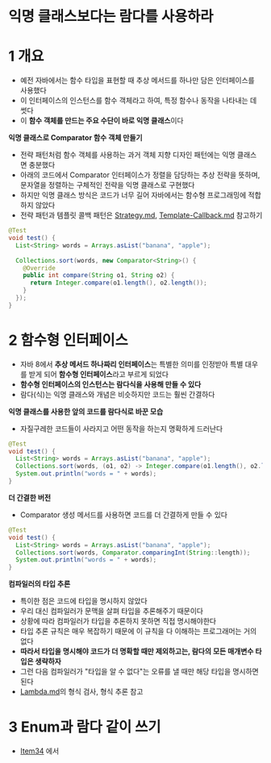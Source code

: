 # 익명 클래스보다는 람다를 사용하라



# 1 개요

* 예전 자바에서는 함수 타입을 표현할 때 추상 메서드를 하나만 담은 인터페이스를 사용했다
* 이 인터페이스의 인스턴스를 함수 객체라고 하여, 특정 함수나 동작을 나타내는 데 썻다
* 이 **함수 객체를 만드는 주요 수단이 바로 익명 클래스**이다



**익명 클래스로 Comparator 함수 객체 만들기**

* 전략 패턴처럼 함수 객체를 사용하는 과거 객체 지향 디자인 패턴에는 익명 클래스면 충분했다
* 아래의 코드에서 Comparator 인터페이스가 정렬을 담당하는 추상 전략을 뜻하며, 문자열을 정렬하는 구체적인 전략을 익명 클래스로 구현했다
* 하지만 익명 클래스 방식은 코드가 너무 길어 자바에서는 함수형 프로그래밍에 적합하지 않았다
* 전략 패턴과 템플릿 콜백 패턴은 [Strategy.md](../../../../../Design-Pattern/Strategy/Strategy.md), [Template-Callback.md](../../../../../Design-Pattern/Template-Callback/Template-Callback.md) 참고하기

```java
@Test
void test() {
  List<String> words = Arrays.asList("banana", "apple");
  
  Collections.sort(words, new Comparator<String>() {
    @Override
    public int compare(String o1, String o2) {
      return Integer.compare(o1.length(), o2.length());
    }
  });
}
```



# 2 함수형 인터페이스

* 자바 8에서 **추상 메서드 하나짜리 인터페이스**는 특별한 의미를 인정받아 특별 대우를 받게 되어 **함수형 인터페이스**라고 부르게 되었다
* **함수형 인터페이스의 인스턴스는 람다식을 사용해 만들 수 있다**
* 람다(식)는 익명 클래스와 개념은 비슷하지만 코드는 훨씬 간결하다



**익명 클래스를 사용한 앞의 코드를 람다식로 바꾼 모습**

* 자질구레한 코드들이 사라지고 어떤 동작을 하는지 명확하게 드러난다

```java
@Test
void test() {
  List<String> words = Arrays.asList("banana", "apple");
  Collections.sort(words, (o1, o2) -> Integer.compare(o1.length(), o2.length()));
  System.out.println("words = " + words);
}
```

**더 간결한 버전**

* Comparator 생성 메서드를 사용하면 코드를 더 간결하게 만들 수 있다

```java
@Test
void test() {
  List<String> words = Arrays.asList("banana", "apple");
  Collections.sort(words, Comparator.comparingInt(String::length));
  System.out.println("words = " + words);
}
```



**컴파일러의 타입 추론**

* 특이한 점은 코드에 타입을 명시하지 않았다
* 우리 대신 컴파일러가 문맥을 살펴 타입을 추론해주기 때문이다
* 상황에 따라 컴파일러가 타입을 추론하지 못하면 직접 명시해야한다
* 타입 추론 규칙은 매우 복잡하기 때문에 이 규칙을 다 이해하는 프로그래머는 거의 없다
* **따라서 타입을 명시해야 코드가 더 명확할 때만 제외하고는, 람다의 모든 매개변수 타입은 생략하자**
* 그런 다음 컴파일러가 "타입을 알 수 없다"는 오류를 낼 때만 해당 타입을 명시하면 된다
* [Lambda.md](../../../Lambda/Lambda.md)의 형식 검사, 형식 추론 참고



# 3 Enum과 람다 같이 쓰기

* [Item34](../../Chapter6/Item34/Item34.md) 에서 